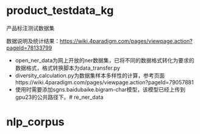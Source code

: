 # product_testdata_kg

产品标注测试数据集

数据说明及统计结果：https://wiki.4paradigm.com/pages/viewpage.action?pageId=78133799

- open_ner_data为网上开放的ner数据集，已将不同的数据格式转化为要求的数据格式，格式转换脚本为data_transfer.py
- diversity_calculation.py为数据集样本多样性的计算，参考页面https://wiki.4paradigm.com/pages/viewpage.action?pageId=79057881
- 使用时需要添加sgns.baidubaike.bigram-char模型，该模型已经上传到gpu23的公共路径下。# re_ner_data
# nlp_corpus
